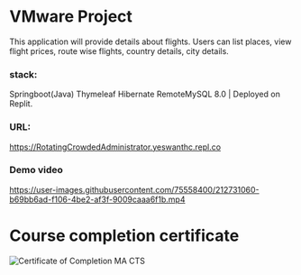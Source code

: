 # VMware Project 

This application will provide details about flights. Users can list places, view flight prices, route wise flights, country details, city details.

### stack:
Springboot(Java) Thymeleaf Hibernate RemoteMySQL 8.0 | Deployed on Replit.

### URL: 
https://RotatingCrowdedAdministrator.yeswanthc.repl.co



### Demo video
https://user-images.githubusercontent.com/75558400/212731060-b69bb6ad-f106-4be2-af3f-9009caaa6f1b.mp4
# Course completion certificate
![Certificate of Completion MA CTS](https://user-images.githubusercontent.com/75558400/212733262-0e5b79e1-4fb8-4761-98db-3432568bf3d8.jpg)


